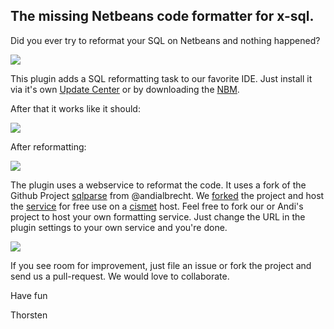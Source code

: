 ## The missing Netbeans code formatter for x-sql. 

Did you ever try to reformat your SQL on Netbeans and nothing happened?

![](https://cloud.githubusercontent.com/assets/837211/2577872/27e1bcb6-b985-11e3-910f-9ed6b7017a6a.jpg)

This plugin adds a SQL reformatting task to our favorite IDE. Just install it via it's own [Update Center](http://cismet.github.io/sq-belle/updatecenter/updates.xml) 
or by downloading the [NBM](http://cismet.github.io/sq-belle/downloads/sq-belle-1.0.nbm).

After that it works like it should:

![](https://cloud.githubusercontent.com/assets/837211/2577564/58532f28-b981-11e3-9916-19abe9b57cfe.png)

After reformatting:

![](https://cloud.githubusercontent.com/assets/837211/2577568/5d90c158-b981-11e3-8570-06bd71d29ddf.png)

The plugin uses a webservice to reformat the code. It uses a fork of the Github Project [sqlparse](https://github.com/andialbrecht/sqlparse) from @andialbrecht. 
We [forked](https://github.com/cismet/sqlparse-flask-webservice) the project and host the [service](http://sqlformat-api.cismet.de) for 
free use on a [cismet](http://www.cismet.de/en) host. Feel free to fork our or Andi's project to host your own formatting service. Just change the URL in the plugin settings to your own service 
and you're done.

![](https://cloud.githubusercontent.com/assets/837211/2578707/b1072c00-b995-11e3-8c57-e99c7ec7fcf8.png)

If you see room for improvement, just file an issue or fork the project and send us a pull-request. We would love to collaborate.


Have fun

Thorsten


